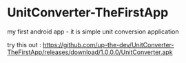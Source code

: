 # UnitConverter-TheFirstApp
my first android app - it is simple unit conversion application

try this out : https://github.com/up-the-dev/UnitConverter-TheFirstApp/releases/download/1.0.0.0/UnitConverter.apk
